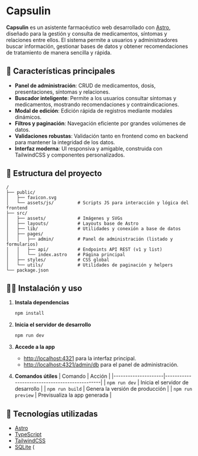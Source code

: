 # Capsulin

**Capsulin** es un asistente farmacéutico web desarrollado con [Astro](https://astro.build/), diseñado para la gestión y consulta de medicamentos, síntomas y relaciones entre ellos. El sistema permite a usuarios y administradores buscar información, gestionar bases de datos y obtener recomendaciones de tratamiento de manera sencilla y rápida.

## 🚀 Características principales

- **Panel de administración**: CRUD de medicamentos, dosis, presentaciones, síntomas y relaciones.
- **Buscador inteligente**: Permite a los usuarios consultar síntomas y medicamentos, mostrando recomendaciones y contraindicaciones.
- **Modal de edición**: Edición rápida de registros mediante modales dinámicos.
- **Filtros y paginación**: Navegación eficiente por grandes volúmenes de datos.
- **Validaciones robustas**: Validación tanto en frontend como en backend para mantener la integridad de los datos.
- **Interfaz moderna**: UI responsiva y amigable, construida con TailwindCSS y componentes personalizados.

## 📁 Estructura del proyecto

```
/
├── public/
│   ├── favicon.svg
│   └── assets/js/         # Scripts JS para interacción y lógica del frontend
├── src/
│   ├── assets/            # Imágenes y SVGs
│   ├── layouts/           # Layouts base de Astro
│   ├── lib/               # Utilidades y conexión a base de datos
│   ├── pages/
│   │   ├── admin/         # Panel de administración (listado y formularios)
│   │   ├── api/           # Endpoints API REST (v1 y list)
│   │   └── index.astro    # Página principal
│   ├── styles/            # CSS global
│   └── utils/             # Utilidades de paginación y helpers
└── package.json
```

## 🧑‍💻 Instalación y uso

1. **Instala dependencias**
   ```sh
   npm install
   ```

2. **Inicia el servidor de desarrollo**
   ```sh
   npm run dev
   ```

3. **Accede a la app**
   - [http://localhost:4321](http://localhost:4321) para la interfaz principal.
   - [http://localhost:4321/admin/db](http://localhost:4321/admin/db) para el panel de administración.

4. **Comandos útiles**
   | Comando             | Acción                                         |
   |---------------------|-----------------------------------------------|
   | `npm run dev`       | Inicia el servidor de desarrollo              |
   | `npm run build`     | Genera la versión de producción               |
   | `npm run preview`   | Previsualiza la app generada                  |

## 📝 Tecnologías utilizadas

- [Astro](https://astro.build/)
- [TypeScript](https://www.typescriptlang.org/)
- [TailwindCSS](https://tailwindcss.com/)
- [SQLite](https://www.sqlite.org/) (